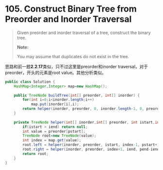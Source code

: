 # 105. Construct Binary Tree from Preorder and Inorder Traversal

> Given preorder and inorder traversal of a tree, construct the binary tree.
>
> **Note:**
>
> You may assume that duplicates do not exist in the tree.



思路和前一题**2.2.17**类似，只不过这里是preorder和inorder traversal，对于preorder，开头的元素是root value。其他分析类似。

```java
public class Solution {
    HashMap<Integer,Integer> map=new HashMap();
    
    public TreeNode buildTree(int[] preorder, int[] inorder) {
        for(int i=0;i<inorder.length;i++)
            map.put(inorder[i],i);
        return helper(inorder, preorder, 0, inorder.length-1, 0, preorder.length-1);
    }
    
    private TreeNode helper(int[] inorder,int[] preorder, int istart,int iend,int pstart,int pend){
        if(istart > iend) return null;
        int value = preorder[pstart];
        TreeNode root=new TreeNode(value);
        int index = map.get(value);
        root.left = helper(inorder, preorder, istart, index-1, pstart+1, pstart+index-istart);
        root.right = helper(inorder, preorder, index+1, iend, pend-iend+index+1, pend);
        return root;
    }
}
```



